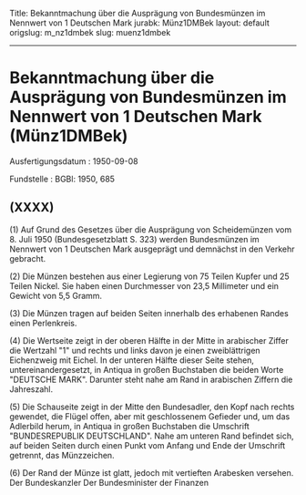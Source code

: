 Title: Bekanntmachung über die Ausprägung von Bundesmünzen im Nennwert von 1 Deutschen
  Mark
jurabk: Münz1DMBek
layout: default
origslug: m_nz1dmbek
slug: muenz1dmbek

---

# Bekanntmachung über die Ausprägung von Bundesmünzen im Nennwert von 1 Deutschen Mark (Münz1DMBek)

Ausfertigungsdatum
:   1950-09-08

Fundstelle
:   BGBl: 1950, 685



## (XXXX)

(1) Auf Grund des Gesetzes über die Ausprägung von Scheidemünzen vom
8\. Juli 1950 (Bundesgesetzblatt S. 323) werden Bundesmünzen im
Nennwert von 1 Deutschen Mark ausgeprägt und demnächst in den Verkehr
gebracht.

(2) Die Münzen bestehen aus einer Legierung von 75 Teilen Kupfer und
25 Teilen Nickel. Sie haben einen Durchmesser von 23,5 Millimeter und
ein Gewicht von 5,5 Gramm.

(3) Die Münzen tragen auf beiden Seiten innerhalb des erhabenen Randes
einen Perlenkreis.

(4) Die Wertseite zeigt in der oberen Hälfte in der Mitte in
arabischer Ziffer die Wertzahl "1" und rechts und links davon je einen
zweiblättrigen Eichenzweig mit Eichel. In der unteren Hälfte dieser
Seite stehen, untereinandergesetzt, in Antiqua in großen Buchstaben
die beiden Worte "DEUTSCHE MARK". Darunter steht nahe am Rand in
arabischen Ziffern die Jahreszahl.

(5) Die Schauseite zeigt in der Mitte den Bundesadler, den Kopf nach
rechts gewendet, die Flügel offen, aber mit geschlossenem Gefieder
und, um das Adlerbild herum, in Antiqua in großen Buchstaben die
Umschrift "BUNDESREPUBLIK DEUTSCHLAND". Nahe am unteren Rand befindet
sich, auf beiden Seiten durch einen Punkt vom Anfang und Ende der
Umschrift getrennt, das Münzzeichen.

(6) Der Rand der Münze ist glatt, jedoch mit vertieften Arabesken
versehen.
Der Bundeskanzler
Der Bundesminister der Finanzen


